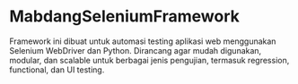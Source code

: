 # MabdangSeleniumFramework
Framework ini dibuat untuk automasi testing aplikasi web menggunakan Selenium WebDriver dan Python. Dirancang agar mudah digunakan, modular, dan scalable untuk berbagai jenis pengujian, termasuk regression, functional, dan UI testing.
